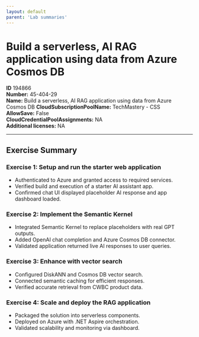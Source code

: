 ```yaml
---
layout: default
parent: 'Lab summaries'
---
```


# Build a serverless, AI RAG application using data from Azure Cosmos DB

**ID** 194866  
**Number:** 45-404-29  
**Name:** Build a serverless, AI RAG application using data from Azure Cosmos DB
**CloudSubscriptionPoolName:** TechMastery - CSS  
**AllowSave:** False  
**CloudCredentialPoolAssignments:** NA  
**Additional licenses:** NA  

---

## Exercise Summary

### Exercise 1: Setup and run the starter web application
- Authenticated to Azure and granted access to required services.  
- Verified build and execution of a starter AI assistant app.  
- Confirmed chat UI displayed placeholder AI response and app dashboard loaded.  

### Exercise 2: Implement the Semantic Kernel
- Integrated Semantic Kernel to replace placeholders with real GPT outputs.  
- Added OpenAI chat completion and Azure Cosmos DB connector.  
- Validated application returned live AI responses to user queries.  

### Exercise 3: Enhance with vector search
- Configured DiskANN and Cosmos DB vector search.  
- Connected semantic caching for efficient responses.  
- Verified accurate retrieval from CWBC product data.  

### Exercise 4: Scale and deploy the RAG application
- Packaged the solution into serverless components.  
- Deployed on Azure with .NET Aspire orchestration.  
- Validated scalability and monitoring via dashboard.
